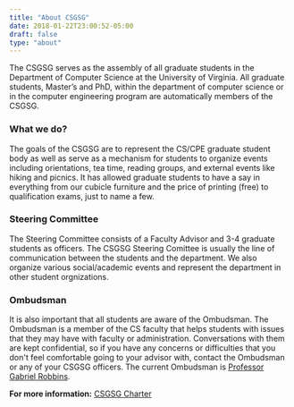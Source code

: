 ```yaml
---
title: "About CSGSG"
date: 2018-01-22T23:00:52-05:00
draft: false
type: "about"
---
```


The CSGSG serves as the assembly of all graduate students in the Department of Computer Science at the University of Virginia. All graduate students, Master’s and PhD, within the department of computer science or in the computer engineering program are automatically members of the CSGSG.

### What we do?

The goals of the CSGSG are to represent the CS/CPE graduate student body as well as serve as a mechanism for students to organize events including orientations, tea time, reading groups, and external events like hiking and picnics. It has allowed graduate students to have a say in everything from our cubicle furniture and the price of printing (free) to qualification exams, just to name a few.

### Steering Committee

The Steering Committee consists of a Faculty Advisor and 3-4 graduate students as officers. The CSGSG Steering Comittee is usually the line of communication between the students and the department. We also organize various social/academic events and represent the department in other student orgnizations. 

### Ombudsman

It is also important that all students are aware of the Ombudsman. The Ombudsman is a member of the CS faculty that helps students with issues that they may have with faculty or administration. Conversations with them are kept confidential, so if you have any concerns or difficulties that you don't feel comfortable going to your advisor with, contact the Ombudsman or any of your CSGSG officers. The current Ombudsman is [Professor Gabriel Robbins](https://www.cs.virginia.edu/~robins/).

**For more information:** [CSGSG Charter](/documents/CSGSGSC_Charter.pdf)
